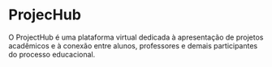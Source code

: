 # ProjecHub
O ProjectHub é uma plataforma virtual dedicada à apresentação de projetos acadêmicos e à conexão entre alunos, professores e demais participantes do processo educacional. 
